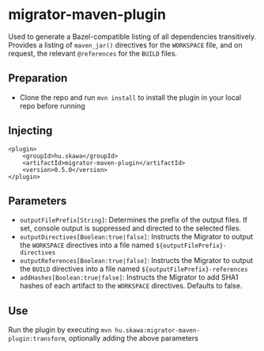 # migrator-maven-plugin

Used to generate a Bazel-compatible listing of all dependencies transitively. Provides a listing of `maven_jar()` directives for the `WORKSPACE` file, and on request, the relevant `@references` for the `BUILD` files.

## Preparation

- Clone the repo and run `mvn install` to install the plugin in your local repo before running

## Injecting

```
<plugin>
	<groupId>hu.skawa</groupId>
	<artifactId>migrator-maven-plugin</artifactId>
	<version>0.5.0</version>
</plugin>
```

## Parameters

- `outputFilePrefix[String]`: Determines the prefix of the output files. If set, console output is suppressed and directed to the selected files.
- `outputDirectives[Boolean:true|false]`: Instructs the Migrator to output the `WORKSPACE` directives into a file named `${outputFilePrefix}-directives`
- `outputReferences[Boolean:true|false]`: Instructs the Migrator to output the `BUILD` directives into a file named `${outputFilePrefix}-references`
- `addHashes[Boolean:true|false]`: Instructs the Migrator to add SHA1 hashes of each artifact to the `WORKSPACE` directives. Defaults to false.

## Use

Run the plugin by executing `mvn hu.skawa:migrator-maven-plugin:transform`, optionally adding the above parameters
